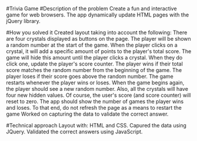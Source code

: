 #Trivia Game
#Description of the problem
Create a fun and interactive game for web browsers. The app dynamically update HTML pages with the jQuery library.

#How you solved it
 Created layout taking into account the following:
 There are four crystals displayed as buttons on the page.
 The player will be shown a random number at the start of the game.
 When the player clicks on a crystal, it will add a specific amount of points to the player's total score. 
 The game will hide this amount until the player clicks a crystal.
 When they do click one, update the player's score counter.
 The player wins if their total score matches the random number from the beginning of the game.
 The player loses if their score goes above the random number.
 The game restarts whenever the player wins or loses.
 When the game begins again, the player should see a new random number. Also, all the crystals will have four new hidden values. 
 Of course, the user's score (and score counter) will reset to zero.
 The app should show the number of games the player wins and loses. To that end, do not refresh the page as a means to restart the game
 Worked on capturing the data to validate the correct answer.

#Technical approach
Layout with: HTML and CSS.
Capured the data using JQuery.
Validated the correct answers using JavaScript.
